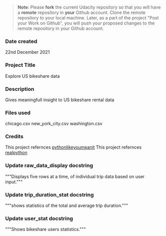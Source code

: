>**Note**: Please **fork** the current Udacity repository so that you will have a **remote** repository in **your** Github account. Clone the remote repository to your local machine. Later, as a part of the project "Post your Work on Github", you will push your proposed changes to the remote repository in your Github account.

### Date created
22nd December 2021

### Project Title
Explore US bikeshare data

### Description
Gives meaningfull insight to US bikeshare rental data 

### Files used
chicago.csv
new_york_city.csv
washington.csv

### Credits
This project refernces [pythonlikeyoumeanit](https://www.pythonlikeyoumeanit.com/)
This project refernces [realpython](https://realpython.com/python)


### Update raw_data_display docstring
"""Displays five rows at a time, of individual trip data based on user input."""

### Update trip_duration_stat docstring
"""shows statistics of the total and average trip duration."""

### Update user_stat docstring
"""Shows bikeshare users statistics."""